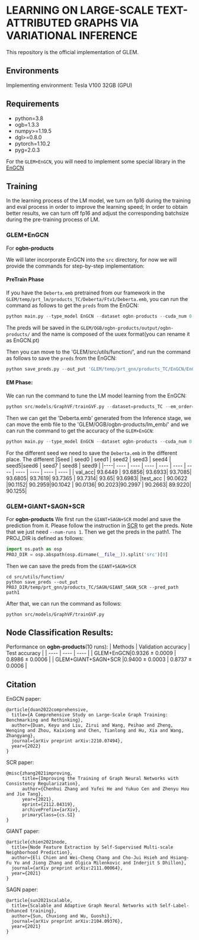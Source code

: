 # LEARNING ON LARGE-SCALE TEXT-ATTRIBUTED GRAPHS VIA VARIATIONAL INFERENCE
This repository is the official implementation of GLEM.

## Environments
Implementing environment: Tesla V100 32GB (GPU)
  
## Requirements
- python=3.8
- ogb=1.3.3
- numpy>=1.19.5
- dgl>=0.8.0
- pytorch=1.10.2
- pyg=2.0.3

For the `GLEM+EnGCN`, you will need to implement some special library in the [EnGCN](https://github.com/VITA-Group/Large_Scale_GCN_Benchmarking)

## Training
In the learning process of the LM model, we turn on fp16 during the training and eval process in order to improve the learning speed; 
In order to obtain better results, we can turn off fp16 and adjust the corresponding batchsize during the pre-training process of LM.

### GLEM+EnGCN
For **ogbn-products**

We will later incorporate EnGCN into the `src` directory, for now we will provide the commands for step-by-step implementation:
#### PreTrain Phase
If you have the `Deberta.emb` pretrained from our framework in the `GLEM/temp/prt_lm/products_TC/Deberta/Ftv1/Deberta.emb`, you can run the command as follows to get the `preds` from the EnGCN:

```python
python main.py --type_model EnGCN --dataset ogbn-products --cuda_num 0 --lr 0.01 --weight_decay 0 --dropout 0.2 --epochs 70 --dim_hidden 512 --num_layers 8 --use_batch_norm True --batch_size 10000 --SLE_threshold 0.8 --N_exp 1 --tosparse  --LM_emb_path 'GLEM/temp/prt_lm/products_TC/Deberta/Ftv1/Deberta.emb'
```
The preds will be saved in the `GLEM/OGB/ogbn-products/output/ogbn-products/` and the name is composed of the uuex format(you can rename it as EnGCN.pt)

Then you can move to the 'GLEM/src/utils/function/', and run the command as follows to save the `preds` from the EnGCN:
```python
python save_preds.py --out_put 'GLEM/temp/prt_gnn/products_TC/EnGCN/EnGCN/' --pred_path 'GLEM/OGB/ogbn-products/output/ogbn-products/EnGCN.pt'
```
#### EM Phase:
We can run the command to tune the LM model learning from the EnGCN:
```python
python src/models/GraphVF/trainGVF.py --dataset=products_TC --em_order=LM-first --gnn_ce_reduction=mean --gnn_ckpt=EnGCN  --gnn_model=EnGCN  --inf_n_epochs=1 --inf_tr_n_nodes=200000 --lm_ce_reduction=mean --lm_cla_dropout=0.4 --lm_epochs=1 --lm_eq_batch_size=120 --lm_eval_patience=65308 --lm_init_ckpt=PrevEM --lm_label_smoothing_factor=0 --lm_load_best_model_at_end=T --lm_lr=3e-05 --lm_model=Deberta --lm_pl_ratio=1 --lm_pl_weight=0.05 --pl_filter=0.9 --pseudo_temp=0.2 --seed=0 --gpus=0
```
Then we can get the 'Deberta.emb' generated from the Inference stage, we can move the emb file to the 'GLEM/OGB/ogbn-products/lm_emb/' and we can run the command to get the accuracy of the `GLEM+EnGCN`:
```python
python main.py --type_model EnGCN --dataset ogbn-products --cuda_num 0 --lr 0.01 --weight_decay 0 --dropout 0.2 --epochs 70 --dim_hidden 512 --num_layers 8 --use_batch_norm True --batch_size 10000 --SLE_threshold 0.8 --N_exp 1 --tosparse --exp_name 'GLEM_EnGCN_seed0' --seed 0 --LM_emb_path 'GLEM/OGB/ogbn-products/lm_emb/seed0/Deberta.emb'
```
For the different seed we need to save the `Deberta.emb` in the different place.
The different 
|Seed | seed0   | seed1    | seed2 | seed3   | seed4   | seed5|seed6  | seed7   | seed8 | seed9 | 
|----|  ----  | ----  |  ---- | ----  | ----  |  ---- | ----  | ----  |  ---- | ---- |
| val_acc| 93.6449 | 93.6856| 93.6933| 93.7085| 93.6805| 93.7619| 93.7365 | 93.7314| 93.65| 93.6983|
|test_acc | 90.0622 |90.1152| 90.2959|90.1042 | 90.0136| 90.2023|90.2997 | 90.2663| 89.9220| 90.1255|

### GLEM+GIANT+SAGN+SCR
For **ogbn-products**
We first run the `GIANT+SAGN+SCR` model and save the prediction from it.
Please follow the instruction in [SCR](https://github.com/THUDM/SCR/tree/main/ogbn-products) to get the preds.
Note that we just need `--num-runs 1`. Then we get the preds in the path1.
The PROJ_DIR is defined as follows: 
```python 
import os.path as osp
PROJ_DIR = osp.abspath(osp.dirname(__file__)).split('src')[0]
```
Then we can save the preds from the `GIANT+SAGN+SCR`
```
cd src/utils/function/
python save_preds --out_put  PROJ_DIR/temp/prt_gnn/products_TC/SAGN/GIANT_SAGN_SCR --pred_path path1
```

After that, we can run the command as follows:
``` 
python src/models/GraphVF/trainGVF.py 
```

## Node Classification Results:
Performance on **ogbn-products**(10 runs):
| Methods   | Validation accuracy  | Test accuracy  |
|  ----  | ----  |  ---- |
| GLEM+EnGCN|0.9326 ± 0.0009 | 0.8986 ± 0.0006 |
| GLEM+GIANT+SAGN+SCR |0.9400 ± 0.0003 | 0.8737 ± 0.0006 |

## Citation
EnGCN paper:
```
@article{duan2022comprehensive,
  title={A Comprehensive Study on Large-Scale Graph Training: Benchmarking and Rethinking},
  author={Duan, Keyu and Liu, Zirui and Wang, Peihao and Zheng, Wenqing and Zhou, Kaixiong and Chen, Tianlong and Hu, Xia and Wang, Zhangyang},
  journal={arXiv preprint arXiv:2210.07494},
  year={2022}
}
```

SCR paper:
```
@misc{zhang2021improving,
      title={Improving the Training of Graph Neural Networks with Consistency Regularization}, 
      author={Chenhui Zhang and Yufei He and Yukuo Cen and Zhenyu Hou and Jie Tang},
      year={2021},
      eprint={2112.04319},
      archivePrefix={arXiv},
      primaryClass={cs.SI}
}
```
GIANT paper:
```
@article{chien2021node,
  title={Node Feature Extraction by Self-Supervised Multi-scale Neighborhood Prediction},
  author={Eli Chien and Wei-Cheng Chang and Cho-Jui Hsieh and Hsiang-Fu Yu and Jiong Zhang and Olgica Milenkovic and Inderjit S Dhillon},
  journal={arXiv preprint arXiv:2111.00064},
  year={2021}
}
```
SAGN paper:
```
@article{sun2021scalable,
  title={Scalable and Adaptive Graph Neural Networks with Self-Label-Enhanced training},
  author={Sun, Chuxiong and Wu, Guoshi},
  journal={arXiv preprint arXiv:2104.09376},
  year={2021}
}
```
